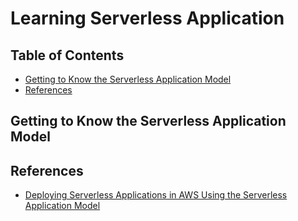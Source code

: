 # Learning Serverless Application


## Table of Contents
<!-- START doctoc generated TOC please keep comment here to allow auto update -->
<!-- DON'T EDIT THIS SECTION, INSTEAD RE-RUN doctoc TO UPDATE -->


- [Getting to Know the Serverless Application Model](#getting-to-know-the-serverless-application-model)
- [References](#references)

<!-- END doctoc generated TOC please keep comment here to allow auto update -->


## Getting to Know the Serverless Application Model


## References
- [Deploying Serverless Applications in AWS Using the Serverless Application Model](https://app.pluralsight.com/library/courses/aws-deploying-serverless-applications-application-model/table-of-contents)
